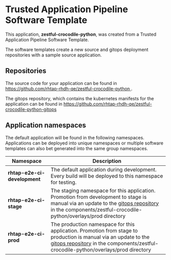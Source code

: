 # Trusted Application Pipeline Software Template

This application, **zestful-crocodile-python**, was created from a Trusted Application Pipeline Software Template.

The software templates create a new source and gitops deployment repositories with a sample source application. 

## Repositories

The source code for your application can be found in [https://github.com/rhtap-rhdh-qe/zestful-crocodile-python ](https://github.com/rhtap-rhdh-qe/zestful-crocodile-python ).
 
The gitops repository, which contains the kubernetes manifests for the application can be found in 
[https://github.com/rhtap-rhdh-qe/zestful-crocodile-python-gitops ](https://github.com/rhtap-rhdh-qe/zestful-crocodile-python-gitops ) 

## Application namespaces 

The default application will be found in the following namespaces. Applications can be deployed into unique namespaces or multiple software templates can also bet generated into the same group namespaces.  

|  Namespace   |  Description   |  
| -------- | -------- |   
| **rhtap-e2e-ci-development** | The default application during development. Every build will be deployed to this namespace for testing. | 
| **rhtap-e2e-ci-stage** | The staging namespace for this application. Promotion from development to stage is manual via an update to the [gitops repository](https://github.com/rhtap-rhdh-qe/zestful-crocodile-python-gitops ) in the components/zestful-crocodile-python/overlays/prod directory |  
| **rhtap-e2e-ci-prod** | The production namespace for this application. Promotion from stage to production is manual via an update to the [gitops repository](https://github.com/rhtap-rhdh-qe/zestful-crocodile-python-gitops ) in the components/zestful-crocodile-python/overlays/prod directory | 